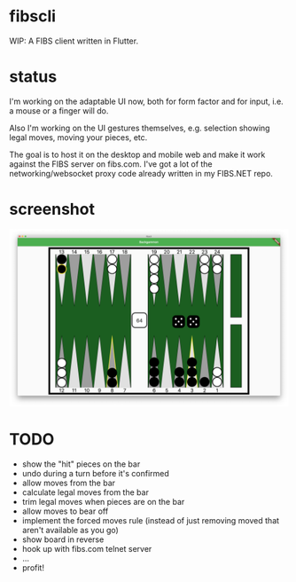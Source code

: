 # fibscli
WIP: A FIBS client written in Flutter.

# status
I'm working on the adaptable UI now, both for form factor and for input, i.e. a mouse or a finger will do.

Also I'm working on the UI gestures themselves, e.g. selection showing legal moves, moving your pieces, etc.

The goal is to host it on the desktop and mobile web and make it work against the FIBS server on fibs.com. I've got a lot of the networking/websocket proxy code already written in my FIBS.NET repo.

# screenshot
![screenshot](readme/screenshot.png)

# TODO
- show the "hit" pieces on the bar
- undo during a turn before it's confirmed
- allow moves from the bar
- calculate legal moves from the bar
- trim legal moves when pieces are on the bar
- allow moves to bear off
- implement the forced moves rule (instead of just removing moved that aren't available as you go)
- show board in reverse
- hook up with fibs.com telnet server
- ...
- profit!
